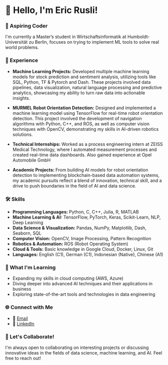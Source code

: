 # 👋 Hello, I'm Eric Rusli!

### 🚀 Aspiring Coder

I'm currently a Master’s student in Wirtschaftsinformatik at Humboldt-Universität zu Berlin, focuses on trying to implement ML tools to solve real world problems. 

### 💼 Experience

- **Machine Learning Projects:** Developed multiple machine learning models for stock prediction and sentiment analysis, utilizing tools like SQL, Python, TF & Pytorch and Dash. These projects involved data pipelines, data visualization, natural language processing and predictive analytics, showcasing my ability to turn raw data into actionable insights.

- **MURMEL Robot Orientation Detection:** Designed and implemented a machine learning model using TensorFlow for real-time robot orientation detection. This project involved the development of navigation algorithms with Python, C++, and ROS, as well as computer vision techniques with OpenCV, demonstrating my skills in AI-driven robotics solutions.

- **Technical Internships:** Worked as a process engineering intern at ZEISS Medical Technology, where I automated measurement processes and created real-time data dashboards. Also gained experience at Opel Automobile GmbH

- **Academic Projects:** From building AI models for robot orientation detection to implementing blockchain-based data automation systems, my academic pursuits reflect a blend of innovation, technical skill, and a drive to push boundaries in the field of AI and data science.

### 🛠️ Skills

- **Programming Languages:** Python, C, C++, Julia, R, MATLAB
- **Machine Learning & AI:** TensorFlow, PyTorch, Keras, Scikit-Learn, NLP, Deep Learning
- **Data Science & Visualization:** Pandas, NumPy, Matplotlib, Dash, Seaborn, SQL
- **Computer Vision:** OpenCV, Image Processing, Pattern Recognition
- **Robotics & Automation:** ROS (Robot Operating System)
- **Cloud & Tools:** Basic knowledge in Google Cloud, Docker, Linux, Git
- **Languages:** English (C1), German (C1), Indonesian (Native), Chinese (A1)

### 🌱 What I'm Learning

- Expanding my skills in cloud computing (AWS, Azure)
- Diving deeper into advanced AI techniques and their applications in business
- Exploring state-of-the-art tools and technologies in data engineering

### 🌐 Connect with Me

- 📧 [Email](mailto:ericrusli123@gmail.com)
- 💼 [LinkedIn](https://www.linkedin.com/in/eric-rusli/)

### 🤝 Let's Collaborate!

I'm always open to collaborating on interesting projects or discussing innovative ideas in the fields of data science, machine learning, and AI. Feel free to reach out!
